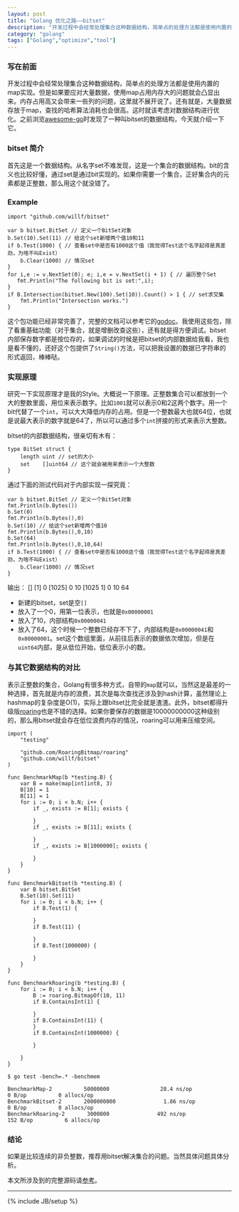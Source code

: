 ```yaml
---
layout: post
title: "Golang 优化之路——bitset"
description: "开发过程中会经常处理集合这种数据结构，简单点的处理方法都是使用内置的map实现。今天讲一种优化方式——bitset。"
category: "golang"
tags: ["Golang","optimize","tool"]
---
```


### 写在前面

开发过程中会经常处理集合这种数据结构，简单点的处理方法都是使用内置的map实现。但是如果要应对大量数据，使用map占用内存大的问题就会凸显出来。内存占用高又会带来一些列的问题，这里就不展开说了。还有就是，大量数据存放于map，查找的哈希算法消耗也会很高。这时就该考虑对数据结构进行优化。之前浏览[awesome-go](http://awesome-go.com/)时发现了一种叫bitset的数据结构，今天就介绍一下它。

### bitset 简介

首先这是一个数据结构。从名字set不难发现，这是一个集合的数据结构。bit的含义也比较好懂，通过set是通过bit实现的。如果你需要一个集合，正好集合内的元素都是正整数，那么用这个就没错了。

### Example

	import "github.com/willf/bitset"
	
	var b bitset.BitSet // 定义一个BitSet对象
	b.Set(10).Set(11) // 给这个set新增两个值10和11
	if b.Test(1000) { // 查看set中是否有1000这个值（我觉得Test这个名字起得是真差劲，为啥不叫Exist）
		b.Clear(1000) // 情况set
	}
	for i,e := v.NextSet(0); e; i,e = v.NextSet(i + 1) { // 遍历整个Set
	   fmt.Println("The following bit is set:",i);
	}
	if B.Intersection(bitset.New(100).Set(10)).Count() > 1 { // set求交集
		fmt.Println("Intersection works.")
	}
	
这个包功能已经非常完善了，完整的文档可以参考它的[godoc](https://godoc.org/github.com/willf/bitset)。我使用这些包，除了看重基础功能（对于集合，就是增删改查这些），还有就是得方便调试。bitset内部保存数字都是按位存的，如果调试的时候是把bitset的内部数据给我看，我也是看不懂的，还好这个包提供了`String()`方法，可以把我设置的数据已字符串的形式返回，棒棒哒。

### 实现原理

研究一下实现原理才是我的Style。大概说一下原理。正整数集合可以都放到一个大的整数里面，用位来表示数字。比如`1001`就可以表示0和2这两个数字。用一个bit代替了一个`int`，可以大大降低内存的占用。但是一个整数最大也就64位，也就是说最大表示的数字就是64了，所以可以通过多个`int`拼接的形式来表示大整数。

bitset的内部数据结构，很亲切有木有：

	type BitSet struct {
		length uint // set的大小
		set    []uint64 // 这个就会被用来表示一个大整数
	}
	
通过下面的测试代码对于内部实现一探究竟：

	var b bitset.BitSet // 定义一个BitSet对象
	fmt.Println(b.Bytes())
    b.Set(0)
    fmt.Println(b.Bytes(),0)
	b.Set(10) // 给这个set新增两个值10
    fmt.Println(b.Bytes(),0,10)
    b.Set(64)
	fmt.Println(b.Bytes(),0,10,64)
	if b.Test(1000) { // 查看set中是否有1000这个值（我觉得Test这个名字起得是真差劲，为啥不叫Exist）
		b.Clear(1000) // 情况set
	}
	
输出：
	[]
	[1] 0
	[1025] 0 10
	[1025 1] 0 10 64
	
+ 新建的bitset，set是空`[]`
+ 放入了一个0，用第一位表示，也就是`0x00000001`
+ 放入了10，内部结构`0x00000041`
+ 放入了64，这个时候一个整数已经存不下了，内部结构是`0x00000041`和`0x00000001`。set这个数组里面，从前往后表示的数据依次增加，但是在`uint64`内部，是从低位开始，低位表示小的数。

### 与其它数据结构的对比

表示正整数的集合，Golang有很多种方式，自带的`map`就可以，当然这是最差的一种选择，首先就是内存的浪费，其次是每次查找还涉及到hash计算，虽然理论上hashmap的复杂度是O(1)，实际上跟bitset比完全就是渣渣。此外，bitset都得升级版[roaring](github.com/RoaringBitmap/roaring)也是不错的选择。如果你要保存的数据是10000000000这种级别的，那么用bitset就会存在低位浪费内存的情况，roaring可以用来压缩空间。

	import (
		"testing"

		"github.com/RoaringBitmap/roaring"
		"github.com/willf/bitset"
	)

	func BenchmarkMap(b *testing.B) {
		var B = make(map[int]int8, 3)
		B[10] = 1
		B[11] = 1
		for i := 0; i < b.N; i++ {
			if _, exists := B[1]; exists {

			}
			if _, exists := B[11]; exists {

			}
			if _, exists := B[1000000]; exists {

			}
		}
	}

	func BenchmarkBitset(b *testing.B) {
		var B bitset.BitSet
		B.Set(10).Set(11)
		for i := 0; i < b.N; i++ {
			if B.Test(1) {

			}
			if B.Test(11) {

			}
			if B.Test(1000000) {

			}
		}
	}

	func BenchmarkRoaring(b *testing.B) {
		for i := 0; i < b.N; i++ {
			B := roaring.BitmapOf(10, 11)
			if B.ContainsInt(1) {

			}
			if B.ContainsInt(11) {
			}
			if B.ContainsInt(1000000) {

			}

		}
	}
	
	$ go test -bench=.* -benchmem 
	
	BenchmarkMap-2          50000000                28.4 ns/op             0 B/op          0 allocs/op
	BenchmarkBitset-2       2000000000               1.86 ns/op            0 B/op          0 allocs/op
	BenchmarkRoaring-2       3000000               492 ns/op             152 B/op          6 allocs/op
	
### 结论

如果是比较连续的非负整数，推荐用bitset解决集合的问题。当然具体问题具体分析。

本文所涉及到的完整源码请[参考](https://github.com/mnhkahn/go_code/tree/master/bitset)。


---

{% include JB/setup %}
